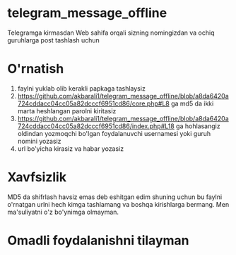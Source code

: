 # telegram_message_offline
Telegramga kirmasdan Web sahifa orqali sizning nomingizdan va ochiq guruhlarga post tashlash uchun



# O'rnatish


1. faylni yuklab olib kerakli papkaga tashlaysiz
2. https://github.com/akbarali1/telegram_message_offline/blob/a8da6420a724cddacc04cc05a82dcccf6951cd86/core.php#L8 ga md5 da ikki marta heshlangan parolni kiritasiz
3. https://github.com/akbarali1/telegram_message_offline/blob/a8da6420a724cddacc04cc05a82dcccf6951cd86/index.php#L18 ga hohlasangiz oldindan yozmoqchi bo'lgan foydalanuvchi usernamesi yoki guruh nomini yozasiz 
4. url bo'yicha kirasiz va habar yozasiz




# Xavfsizlik
MD5 da shifrlash havsiz emas deb eshitgan edim shuning uchun bu faylni o'rnatgan urlni hech kimga tashlamang va boshqa kirishlarga bermang. Men ma'suliyatni o'z bo'ynimga olmayman.


# Omadli foydalanishni tilayman

